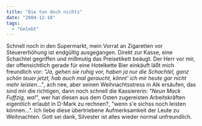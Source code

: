 ```yaml
---
title: "Die tun doch nichts"
date: "2004-12-18"
tags:
  - "Gelebt"
---
```


Schnell noch in den Supermarkt, mein Vorrat an Zigaretten vor Steuererhöhung ist endgültig ausgegangen. Direkt zur Kasse, eine Schachtel gegriffen und mißmutig das Preisetikett beäugt. Der Herr vor mir, der offensichtlich gerade für eine Hotelkette Bier einkäuft läßt mich freundlich vor: _"Ja, gehen sie ruhig vor, haben ja nur die Schachtel, ganz schön teuer jetzt, hab auch mal geraucht, könnt' ich mir heute gar nicht mehr leisten..."_, ach nee, aber seinen Weihnachtsstress in Alk ersäufen, das sind mir die richtigen, dann noch schnell die Kassiererin: _"Neun Mack Fuffzig, wa!"_, wer hat diesen aus dem Osten zugereisten Arbeitskräften eigentlich erlaubt in D-Mark zu rechnen?, "wenn s'e sichss noch leisten können...". Ich liebe diese übertriebene Aufmerksamkeit der Leute zu Weihnachten. Gott sei dank, Silvester ist alles wieder normal unfreundlich.
